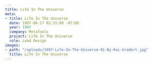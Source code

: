 ```yaml
---
title: Life In The Universe
meta:
- title: Life In The Universe
  date: 1997-06-17 02:31:00 -07:00
  year: 1997
  company: MetaTools
  project: Life In The Universe
  role: Lead Design
images:
- path: "/uploads/1997-Life-In-The-Universe-01-By-Kai-Gradert.jpg"
  title: Life In The Universe
---
```


